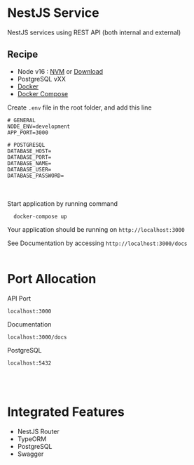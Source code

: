 # NestJS Service

NestJS services using REST API (both internal and external)

## Recipe

- Node v16 : [NVM](https://github.com/nvm-sh/nvm) or [Download](https://nodejs.org/en/download/)
- PostgreSQL vXX
- [Docker](https://docs.docker.com/install/)
- [Docker Compose](https://docs.docker.com/compose/install/)

Create `.env` file in the root folder, and add this line

```
# GENERAL
NODE_ENV=development
APP_PORT=3000

# POSTGRESQL
DATABASE_HOST=
DATABASE_PORT=
DATABASE_NAME=
DATABASE_USER=
DATABASE_PASSWORD=
```

<br/><br/>
Start application by running command

```
  docker-compose up
```

Your application should be running on `http://localhost:3000`

See Documentation by accessing
`http://localhost:3000/docs`
<br/><br/>

# Port Allocation

API Port

```
localhost:3000
```

Documentation

```
localhost:3000/docs
```

PostgreSQL

```
localhost:5432
```

<br/><br/>

# Integrated Features
 - NestJS Router
 - TypeORM
 - PostgreSQL
 - Swagger